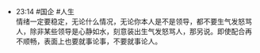 
- 23:14 #国企 #人生 <br>情绪一定要稳定，无论什么情况，无论你本人是不是领导，都不要生气发怒骂人，除非某些领导是心静如水，刻意装出生气发怒骂人，那另说。即使配合再不顺畅，表面上也要就事论事，不要就事论人。